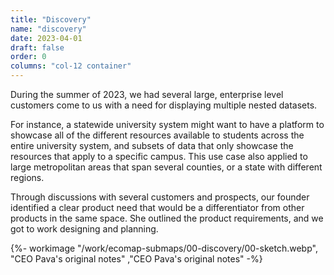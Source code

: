 ```yaml
---
title: "Discovery"
name: "discovery"
date: 2023-04-01
draft: false
order: 0
columns: "col-12 container"
---
```

<div class="col col-12 sm-7 md-6 lg-7">
During the summer of 2023, we had several large, enterprise level customers come to us with a need for displaying multiple nested datasets.

For instance, a statewide university system might want to have a platform to showcase all of the different resources available to students across the entire university system, and subsets of data that only showcase the resources that apply to a specific campus.  This use case also applied to large metropolitan areas that span several counties, or a state with different regions. 

Through discussions with several customers and prospects, our founder identified a clear product need that would be a differentiator from other products in the same space.  She outlined the product requirements, and we got to work designing and planning.
</div>
<div class="col col-12 sm-5 md-6 lg-5">
{%- workimage "/work/ecomap-submaps/00-discovery/00-sketch.webp", "CEO Pava's original notes"  ,"CEO Pava's original notes"  -%}

</div>
